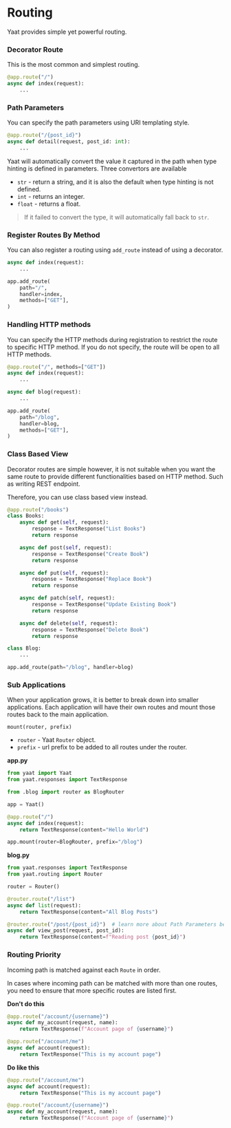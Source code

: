# Routing

Yaat provides simple yet powerful routing.

### Decorator Route

This is the most common and simplest routing.

```python
@app.route("/")
async def index(request):
    ...
```

### Path Parameters

You can specify the path parameters using URI templating style.

```python
@app.route("/{post_id}")
async def detail(request, post_id: int):
    ...
```

Yaat will automatically convert the value it captured in the path when type hinting is defined in parameters. Three convertors are available

- `str` - return a string, and it is also the default when type hinting is not defined.
- `int` - returns an integer.
- `float` - returns a float.

> If it failed to convert the type, it will automatically fall back to `str`.


### Register Routes By Method

You can also register a routing using `add_route` instead of using a decorator.

```python
async def index(request):
    ...

app.add_route(
    path="/",
    handler=index,
    methods=["GET"],
)
```

### Handling HTTP methods

You can specify the HTTP methods during registration to restrict the route to specific HTTP method.
If you do not specify, the route will be open to all HTTP methods.

```python
@app.route("/", methods=["GET"])
async def index(request):
    ...

async def blog(request):
    ...

app.add_route(
    path="/blog",
    handler=blog,
    methods=["GET"],
)
```

### Class Based View

Decorator routes are simple however, it is not suitable when you want the same route to provide different functionalities based
on HTTP method. Such as writing REST endpoint.

Therefore, you can use class based view instead.

```python
@app.route("/books")
class Books:
    async def get(self, request):
        response = TextResponse("List Books")
        return response

    async def post(self, request):
        response = TextResponse("Create Book")
        return response

    async def put(self, request):
        response = TextResponse("Replace Book")
        return response

    async def patch(self, request):
        response = TextResponse("Update Existing Book")
        return response

    async def delete(self, request):
        response = TextResponse("Delete Book")
        return response

class Blog:
    ...

app.add_route(path="/blog", handler=blog)
```

### Sub Applications

When your application grows, it is better to break down into smaller applications. Each application will have their own routes
and mount those routes back to the main application.

`mount(router, prefix)`

- `router` - Yaat `Router` object.
- `prefix` - url prefix to be added to all routes under the router.

**app.py**
```python
from yaat import Yaat
from yaat.responses import TextResponse

from .blog import router as BlogRouter

app = Yaat()

@app.route("/")
async def index(request):
    return TextResponse(content="Hello World")

app.mount(router=BlogRouter, prefix="/blog")
```

**blog.py**
```python
from yaat.responses import TextResponse
from yaat.routing import Router

router = Router()

@router.route("/list")
async def list(request):
    return TextResponse(content="All Blog Posts")

@router.route("/post/{post_id}")  # learn more about Path Parameters below
async def view_post(request, post_id):
    return TextResponse(content=f"Reading post {post_id}")
```

### Routing Priority

Incoming path is matched against each `Route` in order.

In cases where incoming path can be matched with more than one routes, you need to ensure that more specific routes are listed first.

**Don't do this**
```python
@app.route("/account/{username}")
async def my_account(request, name):
    return TextResponse(f"Account page of {username}")

@app.route("/account/me")
async def account(request):
    return TextResponse("This is my account page")
```

**Do like this**
```python
@app.route("/account/me")
async def account(request):
    return TextResponse("This is my account page")

@app.route("/account/{username}")
async def my_account(request, name):
    return TextResponse(f"Account page of {username}")
```
